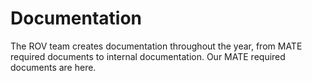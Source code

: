 # Documentation

The ROV team creates documentation throughout the year, from MATE required documents to internal documentation. Our MATE required documents are here.
